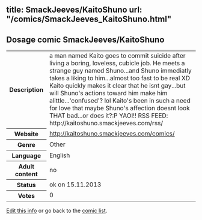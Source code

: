title: SmackJeeves/KaitoShuno
url: "/comics/SmackJeeves_KaitoShuno.html"
---
Dosage comic SmackJeeves/KaitoShuno
-----------------------------------------

<p id="msg"></p>
<script type="text/javascript">
if (window.location.search === '?edit_info_mail=sent_ok') {
  var elem = document.getElementById("msg");
  elem.innerHTML = 'Edited information sucessfully sent for review, which is usually done daily. Thanks!';
  elem.className = 'ok';
}
</script>
<table class="comicinfo">
<tr>
<th>Description</th><td>a man named Kaito goes to commit suicide after living a boring, loveless, cubicle job. He meets a strange guy named Shuno...and Shuno immediatly takes a liking to him...almost too fast to be real XD Kaito quickly makes it clear that he isnt gay...but will Shuno's actions toward him make him alittle...'confused'? lol Kaito's been in such a need for love that maybe Shuno's affection doesnt look THAT bad...or does it?:P YAOI!! RSS FEED: http://kaitoshuno.smackjeeves.com/rss/</td>
</tr>
<tr>
<th>Website</th><td><a href="http://kaitoshuno.smackjeeves.com/comics/">http://kaitoshuno.smackjeeves.com/comics/</a></td>
</tr>
<tr>
<th>Genre</th><td>Other</td>
</tr>
<tr>
<th>Language</th><td>English</td>
</tr>
<tr>
<th>Adult content</th><td>no</td>
</tr>
<tr>
<th>Status</th><td>ok on 15.11.2013</td>
</tr>
<tr>
<th>Votes</th><td>0</td>
</tr>
</table>

[Edit this info](SmackJeeves_KaitoShuno_edit.html) or go back to the [comic list](../comic-index.html).

